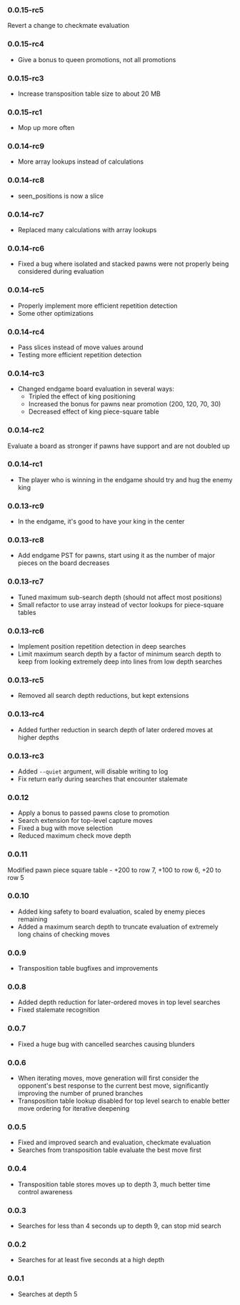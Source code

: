 
### 0.0.15-rc5

Revert a change to checkmate evaluation

### 0.0.15-rc4

- Give a bonus to queen promotions, not all promotions

### 0.0.15-rc3

- Increase transposition table size to about 20 MB

### 0.0.15-rc1

- Mop up more often

### 0.0.14-rc9

- More array lookups instead of calculations

### 0.0.14-rc8

- seen_positions is now a slice

### 0.0.14-rc7

- Replaced many calculations with array lookups

### 0.0.14-rc6

- Fixed a bug where isolated and stacked pawns were not properly being considered during evaluation

### 0.0.14-rc5

- Properly implement more efficient repetition detection
- Some other optimizations

### 0.0.14-rc4

- Pass slices instead of move values around
- Testing more efficient repetition detection

### 0.0.14-rc3

- Changed endgame board evaluation in several ways:
    - Tripled the effect of king positioning
    - Increased the bonus for pawns near promotion (200, 120, 70, 30)
    - Decreased effect of king piece-square table

### 0.0.14-rc2

Evaluate a board as stronger if pawns have support and are not doubled up

### 0.0.14-rc1

- The player who is winning in the endgame should try and hug the enemy king

### 0.0.13-rc9

- In the endgame, it's good to have your king in the center

### 0.0.13-rc8

- Add endgame PST for pawns, start using it as the number of major pieces on the board decreases

### 0.0.13-rc7

- Tuned maximum sub-search depth (should not affect most positions)
- Small refactor to use array instead of vector lookups for piece-square tables

### 0.0.13-rc6

- Implement position repetition detection in deep searches
- Limit maximum search depth by a factor of minimum search depth to keep from looking extremely deep into lines from low depth searches

### 0.0.13-rc5

- Removed all search depth reductions, but kept extensions

### 0.0.13-rc4

- Added further reduction in search depth of later ordered moves at higher depths

### 0.0.13-rc3 

- Added `--quiet` argument, will disable writing to log
- Fix return early during searches that encounter stalemate

### 0.0.12

- Apply a bonus to passed pawns close to promotion
- Search extension for top-level capture moves
- Fixed a bug with move selection
- Reduced maximum check move depth

### 0.0.11

Modified pawn piece square table - +200 to row 7, +100 to row 6, +20 to row 5

### 0.0.10

- Added king safety to board evaluation, scaled by enemy pieces remaining
- Added a maximum search depth to truncate evaluation of extremely long chains of checking moves

### 0.0.9

- Transposition table bugfixes and improvements

### 0.0.8

- Added depth reduction for later-ordered moves in top level searches
- Fixed stalemate recognition

### 0.0.7

- Fixed a huge bug with cancelled searches causing blunders

### 0.0.6

- When iterating moves, move generation will first consider the opponent's best response to the current best move, significantly improving the number of pruned branches
- Transposition table lookup disabled for top level search to enable better move ordering for iterative deepening

### 0.0.5

- Fixed and improved search and evaluation, checkmate evaluation  
- Searches from transposition table evaluate the best move first

### 0.0.4

- Transposition table stores moves up to depth 3, much better time control awareness

### 0.0.3

- Searches for less than 4 seconds up to depth 9, can stop mid search

### 0.0.2

- Searches for at least five seconds at a high depth

### 0.0.1

- Searches at depth 5

